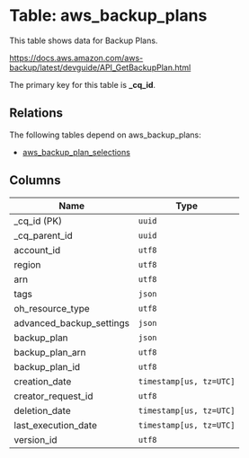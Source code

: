 # Table: aws_backup_plans

This table shows data for Backup Plans.

https://docs.aws.amazon.com/aws-backup/latest/devguide/API_GetBackupPlan.html

The primary key for this table is **_cq_id**.

## Relations

The following tables depend on aws_backup_plans:
  - [aws_backup_plan_selections](aws_backup_plan_selections.md)

## Columns

| Name          | Type          |
| ------------- | ------------- |
|_cq_id (PK)|`uuid`|
|_cq_parent_id|`uuid`|
|account_id|`utf8`|
|region|`utf8`|
|arn|`utf8`|
|tags|`json`|
|oh_resource_type|`utf8`|
|advanced_backup_settings|`json`|
|backup_plan|`json`|
|backup_plan_arn|`utf8`|
|backup_plan_id|`utf8`|
|creation_date|`timestamp[us, tz=UTC]`|
|creator_request_id|`utf8`|
|deletion_date|`timestamp[us, tz=UTC]`|
|last_execution_date|`timestamp[us, tz=UTC]`|
|version_id|`utf8`|